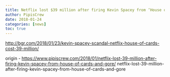 ```yaml
---
title: Netflix lost $39 million after firing Kevin Spacey from ‘House of Cards and ‘Gore’
author: PipisCrew
date: 2018-01-24
categories: [news]
toc: true
---
```


http://bgr.com/2018/01/23/kevin-spacey-scandal-netflix-house-of-cards-cost-39-million/

origin - https://www.pipiscrew.com/2018/01/netflix-lost-39-million-after-firing-kevin-spacey-from-house-of-cards-and-gore/ netflix-lost-39-million-after-firing-kevin-spacey-from-house-of-cards-and-gore